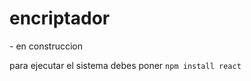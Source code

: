 <h1>encriptador</h1>
- en construccion

para ejecutar el sistema debes poner
```npm install react```
